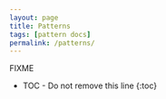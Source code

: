 ```yaml
---
layout: page
title: Patterns
tags: [pattern docs]
permalink: /patterns/
---
```

FIXME

* TOC - Do not remove this line
{:toc}


